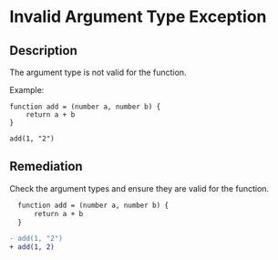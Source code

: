 # Invalid Argument Type Exception

## Description

The argument type is not valid for the function.

Example:

```step
function add = (number a, number b) {
    return a + b
}

add(1, "2")
```

## Remediation

Check the argument types and ensure they are valid for the function.

```diff
  function add = (number a, number b) {
      return a + b
  }

- add(1, "2")
+ add(1, 2)
```
